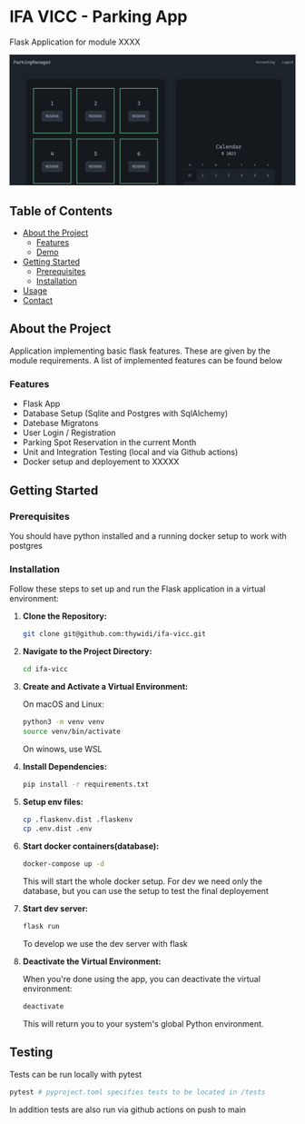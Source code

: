# IFA VICC - Parking App

Flask Application for module XXXX

![Project Screenshot](doc/screenshot.png) <!-- If applicable -->

## Table of Contents

- [About the Project](#about-the-project)
  - [Features](#features)
  - [Demo](#demo)
- [Getting Started](#getting-started)
  - [Prerequisites](#prerequisites)
  - [Installation](#installation)
- [Usage](#usage)
- [Contact](#contact)

## About the Project

Application implementing basic flask features. These are given by the module requirements. A list of implemented features can be found below

### Features

- Flask App
- Database Setup (Sqlite and Postgres with SqlAlchemy)
- Datebase Migratons
- User Login / Registration
- Parking Spot Reservation in the current Month
- Unit and Integration Testing (local and via Github actions)
- Docker setup and deployement to XXXXX

## Getting Started

### Prerequisites

You should have python installed and a running docker setup to work with postgres

### Installation

Follow these steps to set up and run the Flask application in a virtual environment:

1. **Clone the Repository:**

   ```bash
   git clone git@github.com:thywidi/ifa-vicc.git
   ```

2. **Navigate to the Project Directory:**

   ```bash
   cd ifa-vicc
   ```

3. **Create and Activate a Virtual Environment:**

   On macOS and Linux:

   ```bash
   python3 -m venv venv
   source venv/bin/activate
   ```

   On winows, use WSL

4. **Install Dependencies:**

   ```bash
   pip install -r requirements.txt
   ```

5. **Setup env files:**

   ```bash
   cp .flaskenv.dist .flaskenv
   cp .env.dist .env
   ```

6. **Start docker containers(database):**

   ```bash
   docker-compose up -d
   ```

   This will start the whole docker setup. For dev we need only the database, but you can use the setup to test the final deployement

7. **Start dev server:**

   ```bash
   flask run
   ```

   To develop we use the dev server with flask

8. **Deactivate the Virtual Environment:**

   When you're done using the app, you can deactivate the virtual environment:

   ```bash
   deactivate
   ```

   This will return you to your system's global Python environment.

## Testing

Tests can be run locally with pytest

```bash
pytest # pyproject.toml specifies tests to be located in /tests
```

In addition tests are also run via github actions on push to main
